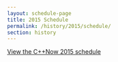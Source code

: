 ```yaml
---
layout: schedule-page
title: 2015 Schedule
permalink: /history/2015/schedule/
section: history
---
```


<div><a id="sched-embed" href="https://cppnow2015.sched.org/">View the C++Now 2015 schedule</a></div>

<script src="https://cppnow2015.sched.org/js/embed.js"></script>
